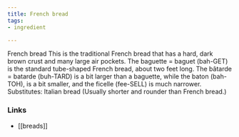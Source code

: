 ```yaml
---
title: French bread
tags:
- ingredient

---
```

French bread This is the traditional French bread that has a hard, dark brown crust and many large air pockets. The baguette = baguet (bah-GET) is the standard tube-shaped French bread, about two feet long. The bâtarde = batarde (buh-TARD) is a bit larger than a baguette, while the baton (bah-TOH), is a bit smaller, and the ficelle (fee-SELL) is much narrower. Substitutes: Italian bread (Usually shorter and rounder than French bread.)

### Links

* [[breads]]
